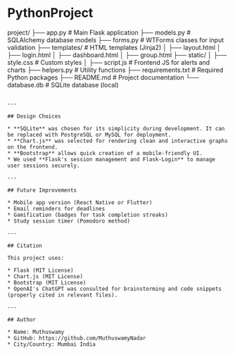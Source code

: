 # PythonProject

project/
├── app.py               # Main Flask application
├── models.py            # SQLAlchemy database models
├── forms.py             # WTForms classes for input validation
├── templates/           # HTML templates (Jinja2)
│   ├── layout.html
│   ├── login.html
│   ├── dashboard.html
│   ├── group.html
├── static/
│   ├── style.css        # Custom styles
│   ├── script.js        # Frontend JS for alerts and charts
├── helpers.py           # Utility functions
├── requirements.txt     # Required Python packages
├── README.md            # Project documentation
└── database.db          # SQLite database (local)
````

---

## Design Choices

* **SQLite** was chosen for its simplicity during development. It can be replaced with PostgreSQL or MySQL for deployment.
* **Chart.js** was selected for rendering clean and interactive graphs on the frontend.
* **Bootstrap** allows quick creation of a mobile-friendly UI.
* We used **Flask's session management and Flask-Login** to manage user sessions securely.

---

## Future Improvements

* Mobile app version (React Native or Flutter)
* Email reminders for deadlines
* Gamification (badges for task completion streaks)
* Study session timer (Pomodoro method)

---

## Citation

This project uses:

* Flask (MIT License)
* Chart.js (MIT License)
* Bootstrap (MIT License)
* OpenAI's ChatGPT was consulted for brainstorming and code snippets (properly cited in relevant files).

---

## Author

* Name: Muthuswamy
* GitHub: https://github.com/MuthuswamyNadar
* City/Country: Mumbai India
